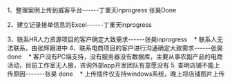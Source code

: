 1、整理案例上传到威客平台------丁重天inprogress 张昊Done

2、建立记录接单信息的Excel------丁重天inprogress

3、联系HR人力资源项目的客户确定大致需求------张昊inprogress
    * 联系人无法联系，由张辉跟进中
4、联系电商项目的客户进行沟通确定大致需求------张昊done
    * 客户没有PC端支持，没有服务器没有数据库，主要从事农副产品的电商活动，目前工作室无人接，咨询外部app开发团队有意愿没有
5. 查明店铺不能上传原因-------张昊 done
    * 上传插件仅支持windows系统，晚上将店铺图片上传
